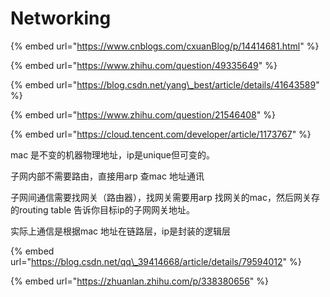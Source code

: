 # Networking

{% embed url="https://www.cnblogs.com/cxuanBlog/p/14414681.html" %}

{% embed url="https://www.zhihu.com/question/49335649" %}

{% embed url="https://blog.csdn.net/yang\_best/article/details/41643589" %}

{% embed url="https://www.zhihu.com/question/21546408" %}

{% embed url="https://cloud.tencent.com/developer/article/1173767" %}

mac 是不变的机器物理地址，ip是unique但可变的。

子网内部不需要路由，直接用arp 查mac 地址通讯

子网间通信需要找网关（路由器），找网关需要用arp 找网关的mac，然后网关存的routing table 告诉你目标ip的子网网关地址。

实际上通信是根据mac 地址在链路层，ip是封装的逻辑层

{% embed url="https://blog.csdn.net/qq\_39414668/article/details/79594012" %}

{% embed url="https://zhuanlan.zhihu.com/p/338380656" %}





